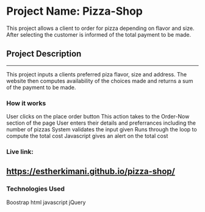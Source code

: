 # Project Name: Pizza-Shop
This project allows a client to order for pizza depending on flavor and size. After selecting the customer is informed of the total payment to be made.
## Project Description
--------------------------------------------------------------
This project inputs a clients preferred piza flavor, size and address. The website then computes availability of the choices made and returns a sum of the payment to be made.

### How it works

User clicks on the place order button
This action takes to the Order-Now section of the page
User enters their details and preferrances including the number of pizzas
System validates the input given
Runs through the loop to compute the total cost
Javascript gives an alert on the total cost

### Live link:
https://estherkimani.github.io/pizza-shop/
--------------------------------------------------------------

### Technologies Used

Boostrap
html
javascript
jQuery
